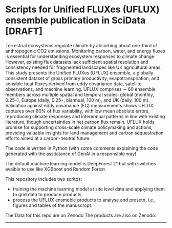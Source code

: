 # Scripts for Unified FLUXes (UFLUX) ensemble publication in SciData [DRAFT]

Terrestrial ecosystems regulate climate by absorbing about one-third of anthropogenic CO2 emissions. Monitoring carbon,
water, and energy fluxes is essential for understanding ecosystem responses to climate change. However, existing flux datasets
lack sufficient spatial resolution and consistency needed for fragmented landscapes like UK agricultural areas. This study
presents the Unified FLUXes (UFLUX) ensemble, a globally consistent dataset of gross primary productivity, evapotranspiration,
and sensible heat fluxes derived from eddy covariance data, satellite observations, and machine learning. UFLUX comprises
∼ 60 ensemble members across multiple spatial and temporal scales: global (monthly, 0.25◦), Europe (daily, 0.25◦; biannual,
100 m), and UK (daily, 100 m). Validation against eddy covariance (EC) measurements shows UFLUX captures over 80% of flux
variability, with low mean absolute errors, reproducing climate responses and interannual patterns in line with existing literature,
though uncertainties in net carbon flux remain. UFLUX holds promise for supporting cross-scale climate policymaking and
actions, providing valuable insights for land management and carbon sequestration efforts aimed at a carbon-neutral future.

The code is wrriten in Python (with some comments explaining the code generated with the assitatance of GenAI in a responsible way) 

The default machine learning model is DeepForest 21 but with switches avaible to use like XGBoost and Random Forest

This repository includes two scritps:
- training the machine leanring model at site level data and applying them to grid data to produce products
- process the UFLUX ensmeble products to analyse and presetn, i.e., figures and tables of the manuscropt.

The Data for this repo are on Zenodo
The products are also on Zenodo:

-----



